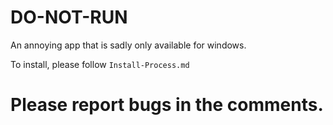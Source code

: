 # DO-NOT-RUN
An annoying app that is sadly only available for windows.

To install, please follow `Install-Process.md`

# Please report bugs in the comments.
